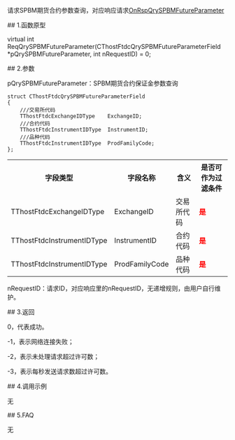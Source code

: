 <p>请求SPBM期货合约参数查询，对应响应请求<a href="../../CTHOSTFTDCTRADERAPI/ONRSPQRYSPBMFUTUREPARAMETER/">OnRspQrySPBMFutureParameter</a></p>
<span class="anchor" id="fe9774b6-a19d-48bf-b0b8-d9c67f67d51a"></span>
## 1.函数原型
<p>virtual int ReqQrySPBMFutureParameter(CThostFtdcQrySPBMFutureParameterField *pQrySPBMFutureParameter, int nRequestID) = 0;</p>
<span class="anchor" id="6e89b7eb-c6a3-4143-98d3-378c49938969"></span>
## 2.参数
<p>pQrySPBMFutureParameter：SPBM期货合约保证金参数查询</p>
<pre><code>struct CThostFtdcQrySPBMFutureParameterField
{
    ///交易所代码
    TThostFtdcExchangeIDType    ExchangeID;
    ///合约代码
    TThostFtdcInstrumentIDType  InstrumentID;
    ///品种代码
    TThostFtdcInstrumentIDType  ProdFamilyCode;
};
</code></pre>
<table><tr><th style="TEXT-ALIGN: center;">字段类型</th><th style="TEXT-ALIGN: center;">字段名称</th><th style="TEXT-ALIGN: center;">含义</th><th style="TEXT-ALIGN: center;">是否可作为过滤条件</th></tr><tr><td style="TEXT-ALIGN: left;">TThostFtdcExchangeIDType</td>
<td style="TEXT-ALIGN: left;">ExchangeID</td>
<td style="TEXT-ALIGN: left;">交易所代码</td>
<td style="TEXT-ALIGN: left;"><strong><font color="#FF0000">是</font></strong></td>
</tr>
<tr><td style="TEXT-ALIGN: left;">TThostFtdcInstrumentIDType</td>
<td style="TEXT-ALIGN: left;">InstrumentID</td>
<td style="TEXT-ALIGN: left;">合约代码</td>
<td style="TEXT-ALIGN: left;"><strong><font color="#FF0000">是</font></strong></td>
</tr>
<tr><td style="TEXT-ALIGN: left;">TThostFtdcInstrumentIDType</td>
<td style="TEXT-ALIGN: left;">ProdFamilyCode</td>
<td style="TEXT-ALIGN: left;">品种代码</td>
<td style="TEXT-ALIGN: left;"><strong><font color="#FF0000">是</font></strong></td>
</tr>
</table>
<p>nRequestID：请求ID，对应响应里的nRequestID，无递增规则，由用户自行维护。</p>
<span class="anchor" id="d6260472-8944-4a6e-a0f0-c692994867d7"></span>
## 3.返回
<p>0，代表成功。</p>
<p>-1，表示网络连接失败；</p>
<p>-2，表示未处理请求超过许可数；</p>
<p>-3，表示每秒发送请求数超过许可数。</p>
<span class="anchor" id="b4fcf1c4-c4ae-4c03-8da7-240fb3f5bf39"></span>
## 4.调用示例
<p>无</p>
<span class="anchor" id="6ffa75c5-a4d9-4198-a189-46b2dd28b787"></span>
## 5.FAQ
<p>无</p>

